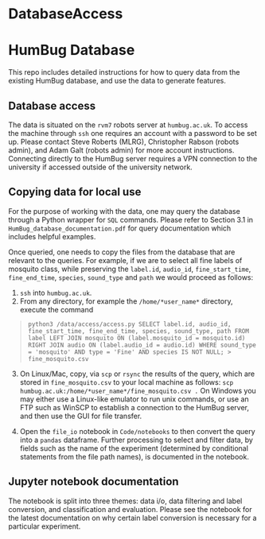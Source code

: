 # DatabaseAccess

# HumBug Database

This repo includes detailed instructions for how to query data from the existing HumBug database, and use the data to generate features.

## Database access

The data is situated on the `rvm7` robots server at `humbug.ac.uk`. To access the machine through `ssh` one requires an account with a password to be set up. Please contact Steve Roberts (MLRG), Christopher Rabson (robots admin), and Adam Galt (robots admin) for more account instructions. Connecting directly to the HumBug server requires a VPN connection to the university if accessed outside of the university network.

## Copying data for local use

For the purpose of working with the data, one may query the database through a Python wrapper for `SQL` commands. Please refer to Section 3.1 in `HumBug_database_documentation.pdf` for query documentation which includes helpful examples.

Once queried, one needs to copy the files from the database that are relevant to the queries. For example, if we are to select all fine labels of mosquito class, while preserving the `label.id`, `audio_id`, `fine_start_time`, `fine_end_time`, `species`, `sound_type` and `path` we would proceed as follows:


1. `ssh` into `humbug.ac.uk`.
2. From any directory, for example the `/home/*user_name*` directory, execute the command
>`python3 /data/access/access.py SELECT label.id,
audio_id, fine_start_time, fine_end_time, species, sound_type, path
FROM label
LEFT JOIN mosquito
ON (label.mosquito_id = mosquito.id)
RIGHT JOIN audio
ON (label.audio_id = audio.id)
WHERE sound_type = 'mosquito' AND type = 'Fine' AND species IS NOT NULL; > fine_mosquito.csv`
3. On Linux/Mac, copy, via `scp` or `rsync` the results of the query, which are stored in `fine_mosquito.csv` to your local machine as follows:
`scp humbug.ac.uk:/home/*user_name*/fine_mosquito.csv .` On Windows you may either use a Linux-like emulator to run unix commands, or use an FTP such as WinSCP to establish a connection to the HumBug server, and then use the GUI for file transfer.

4. Open the `file_io` notebook in `Code/notebooks` to then convert the query into a `pandas` dataframe. Further processing to select and filter data, by fields such as the name of the experiment (determined by conditional statements from the file path names), is documented in the notebook.

## Jupyter notebook documentation

The notebook is split into three themes: data i/o, data filtering and label conversion, and classification and evaluation. Please see the notebook for the latest documentation on why certain label conversion is necessary for a particular experiment.
